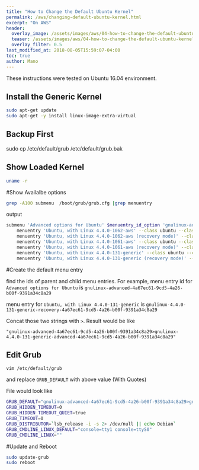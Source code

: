```yaml
---
title: "How to Change the Default Ubuntu Kernel"
permalink: /aws/changing-default-ubuntu-kernel.html
excerpt: "On AWS"
header:
  overlay_image: /assets/images/aws/04-how-to-change-the-default-ubuntu-kernel/change-ubuntu-kernel.jpg
  teaser: /assets/images/aws/04-how-to-change-the-default-ubuntu-kernel/change-ubuntu-kernel.jpg
  overlay_filter: 0.5
last_modified_at: 2018-08-05T15:59:07-04:00
toc: true
author: Mano
---
```


These instructions were tested on Ubuntu 16.04 environment.

## Install the Generic Kernel

```bash
sudo apt-get update
sudo apt-get -y install linux-image-extra-virtual
```

## Backup First

sudo cp /etc/default/grub /etc/default/grub.bak

## Show Loaded Kernel

```bash
uname -r

```

#Show Availalbe options
```bash
grep -A100 submenu  /boot/grub/grub.cfg |grep menuentry
```

output

```bash
submenu 'Advanced options for Ubuntu' $menuentry_id_option 'gnulinux-advanced-4a67ec61-9cd5-4a26-b00f-9391a34c8a29' {
    menuentry 'Ubuntu, with Linux 4.4.0-1062-aws' --class ubuntu --class gnu-linux --class gnu --class os $menuentry_id_option 'gnulinux-4.4.0-1062-aws-advanced-4a67ec61-9cd5-4a26-b00f-9391a34c8a29' {
    menuentry 'Ubuntu, with Linux 4.4.0-1062-aws (recovery mode)' --class ubuntu --class gnu-linux --class gnu --class os $menuentry_id_option 'gnulinux-4.4.0-1062-aws-recovery-4a67ec61-9cd5-4a26-b00f-9391a34c8a29' {
    menuentry 'Ubuntu, with Linux 4.4.0-1061-aws' --class ubuntu --class gnu-linux --class gnu --class os $menuentry_id_option 'gnulinux-4.4.0-1061-aws-advanced-4a67ec61-9cd5-4a26-b00f-9391a34c8a29' {
    menuentry 'Ubuntu, with Linux 4.4.0-1061-aws (recovery mode)' --class ubuntu --class gnu-linux --class gnu --class os $menuentry_id_option 'gnulinux-4.4.0-1061-aws-recovery-4a67ec61-9cd5-4a26-b00f-9391a34c8a29' {
    menuentry 'Ubuntu, with Linux 4.4.0-131-generic' --class ubuntu --class gnu-linux --class gnu --class os $menuentry_id_option 'gnulinux-4.4.0-131-generic-advanced-4a67ec61-9cd5-4a26-b00f-9391a34c8a29' {
    menuentry 'Ubuntu, with Linux 4.4.0-131-generic (recovery mode)' --class ubuntu --class gnu-linux --class gnu --class os $menuentry_id_option 'gnulinux-4.4.0-131-generic-recovery-4a67ec61-9cd5-4a26-b00f-9391a34c8a29' {
```

#Create the default menu entry

find the ids of parent and child menu entries. 
For example,
menu entry id for `Advanced options for Ubuntu` is `gnulinux-advanced-4a67ec61-9cd5-4a26-b00f-9391a34c8a29`

menu entry for `Ubuntu, with Linux 4.4.0-131-generic` is `gnulinux-4.4.0-131-generic-recovery-4a67ec61-9cd5-4a26-b00f-9391a34c8a29`

Concat those two strings with `>`. Result would be like

`"gnulinux-advanced-4a67ec61-9cd5-4a26-b00f-9391a34c8a29>gnulinux-4.4.0-131-generic-advanced-4a67ec61-9cd5-4a26-b00f-9391a34c8a29"`

## Edit Grub

`vim /etc/default/grub`

and replace `GRUB_DEFAULT` with above value (With Quotes)

File would look like

```bash
GRUB_DEFAULT="gnulinux-advanced-4a67ec61-9cd5-4a26-b00f-9391a34c8a29>gnulinux-4.4.0-131-generic-advanced-4a67ec61-9cd5-4a26-b00f-9391a34c8a29"
GRUB_HIDDEN_TIMEOUT=0
GRUB_HIDDEN_TIMEOUT_QUIET=true
GRUB_TIMEOUT=0
GRUB_DISTRIBUTOR=`lsb_release -i -s 2> /dev/null || echo Debian`
GRUB_CMDLINE_LINUX_DEFAULT="console=tty1 console=ttyS0"
GRUB_CMDLINE_LINUX=""
```


#Update and Reboot

```bash
sudo update-grub
sudo reboot
```

  

